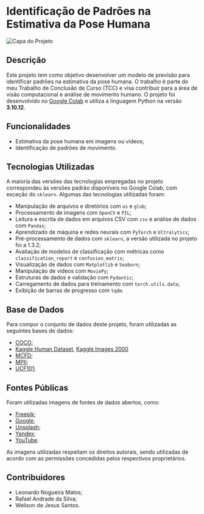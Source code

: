 # Identificação de Padrões na Estimativa da Pose Humana

![Capa do Projeto](src/images/previsao.png)

## Descrição
Este projeto tem como objetivo desenvolver um modelo de previsão para identificar padrões na estimativa da pose humana. O trabalho é parte do meu Trabalho de Conclusão de Curso (TCC) e visa contribuir para a área de visão computacional e análise de movimento humano. O projeto foi desenvolvido no [Google Colab](https://colab.research.google.com/) e utiliza a linguagem Python na versão **3.10.12**.

## Funcionalidades
- Estimativa da pose humana em imagens ou vídeos;
- Identificação de padrões de movimento.

## Tecnologias Utilizadas
A maioria das versões das tecnologias empregadas no projeto correspondeu às versões padrão disponíveis no Google Colab, com exceção do `sklearn`. Algumas das tecnologias utilizadas foram:
- Manipulação de arquivos e diretórios com `os` e `glob`;
- Processamento de imagens com `OpenCV` e `PIL`;
- Leitura e escrita de dados em arquivos CSV com `csv` e análise de dados com `Pandas`;
- Aprendizado de máquina e redes neurais com `PyTorch` e `Ultralytics`;
- Pré-processamento de dados com `sklearn`, a versão utilizada no projeto foi a 1.3.2;
- Avaliação de modelos de classificação com métricas como `classification_report` e `confusion_matrix`;
- Visualização de dados com `Matplotlib` e `Seaborn`;
- Manipulação de vídeos com `MoviePy`;
- Estruturas de dados e validação com `Pydantic`;
- Carregamento de dados para treinamento com `torch.utils.data`;
- Exibição de barras de progresso com `tqdm`.

## Base de Dados
Para compor o conjunto de dados deste projeto, foram utilizadas as seguintes bases de dados:
- [COCO](https://cocodataset.org//);
- [Kaggle Human Dataset](https://www.kaggle.com/datasets/fareselmenshawii/human-dataset/data/), [Kaggle Images 2000](https://www.kaggle.com/datasets/ahmadahmadzada/images2000)
- [MCFD](https://www.iro.umontreal.ca/~labimage/Dataset/);
- [MPII](http://human-pose.mpi-inf.mpg.de/);
- [UCF101](https://www.crcv.ucf.edu/data/UCF101.php);

## Fontes Públicas
Foram utilizadas imagens de fontes de dados abertos, como:
- [Freepik](https://br.freepik.com/);
- [Google](https://www.google.com/);
- [Unsplash](https://unsplash.com/pt-br);
- [Yandex](https://yandex.com/);
- [YouTube](https://www.youtube.com/).

As imagens utilizadas respeitam os direitos autorais, sendo utilizadas de acordo
com as permissões concedidas pelos respectivos proprietários.

## Contribuidores
- Leonardo Nogueira Matos;
- Rafael Andrade da Silva;
- Welison de Jesus Santos.
